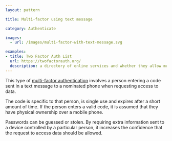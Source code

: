 ```yaml
---
layout: pattern

title: Multi-factor using text message

category: Authenticate

images:
  - url: /images/multi-factor-with-text-message.svg

examples:
- title: Two Factor Auth List
  url: https://twofactorauth.org/
  description: a directory of online services and whether they allow multi-factor authentication
---
```


This type of [multi-factor authentication](https://en.wikipedia.org/wiki/Multi-factor_authentication) involves a person entering a code sent in a text message to a nominated phone when requesting access to data.

The code is specific to that person, is single use and expires after a short amount of time. If the person enters a valid code, it is assumed that they have physical ownership over a mobile phone.

Passwords can be guessed or stolen. By requiring extra information sent to a device controlled by a particular person, it increases the confidence that the request to access data should be allowed.
